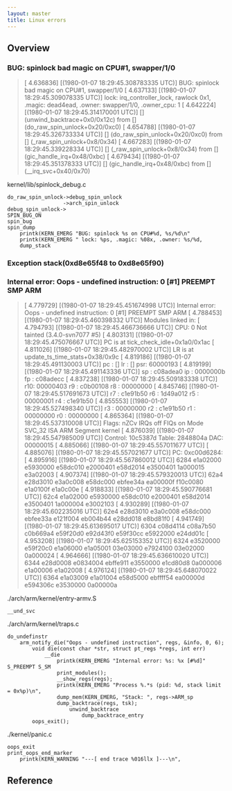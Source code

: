 ```yaml
---
layout: master
title: Linux errors
---
```


## Overview


### BUG: spinlock bad magic on CPU#1, swapper/1/0

> [    4.636836] [(1980-01-07 18:29:45.308783335 UTC)] BUG: spinlock bad magic on CPU#1, swapper/1/0
> [    4.637133] [(1980-01-07 18:29:45.309078335 UTC)]  lock: irq_controller_lock, rawlock 0x1, .magic: dead4ead, .owner: swapper/1/0, .owner_cpu: 1
> [    4.642224] [(1980-01-07 18:29:45.314170001 UTC)] [<c001523c>] (unwind_backtrace+0x0/0x12c) from [<c027fda0>] (do_raw_spin_unlock+0x20/0xc0)
> [    4.654788] [(1980-01-07 18:29:45.326733334 UTC)] [<c027fda0>] (do_raw_spin_unlock+0x20/0xc0) from [<c05e9478>] (_raw_spin_unlock+0x8/0x34)
> [    4.667283] [(1980-01-07 18:29:45.339228334 UTC)] [<c05e9478>] (_raw_spin_unlock+0x8/0x34) from [<c00084bc>] (gic_handle_irq+0x48/0xbc)
> [    4.679434] [(1980-01-07 18:29:45.351378333 UTC)] [<c00084bc>] (gic_handle_irq+0x48/0xbc) from [<c05e9a80>] (__irq_svc+0x40/0x70)


kernel/lib/spinlock_debug.c


	do_raw_spin_unlock->debug_spin_unlock
					  ->arch_spin_unlock
	debug_spin_unlock->
	SPIN_BUG_ON
	spin_bug
	spin_dump
		printk(KERN_EMERG "BUG: spinlock %s on CPU#%d, %s/%d\n"
		printk(KERN_EMERG " lock: %ps, .magic: %08x, .owner: %s/%d,
		dump_stack




### Exception stack(0xd8e65f48 to 0xd8e65f90)



###  Internal error: Oops - undefined instruction: 0 [#1] PREEMPT SMP ARM

> [    4.779729] [(1980-01-07 18:29:45.451674998 UTC)] Internal error: Oops - undefined instruction: 0 [#1] PREEMPT SMP ARM
> [    4.788453] [(1980-01-07 18:29:45.460398332 UTC)] Modules linked in:
> [    4.794793] [(1980-01-07 18:29:45.466736666 UTC)] CPU: 0    Not tainted  (3.4.0-svn7077 #5)
> [    4.803131] [(1980-01-07 18:29:45.475076667 UTC)] PC is at tick_check_idle+0x1a0/0x1ac
> [    4.811026] [(1980-01-07 18:29:45.482970002 UTC)] LR is at update_ts_time_stats+0x38/0x9c
> [    4.819186] [(1980-01-07 18:29:45.491130003 UTC)] pc : [<c00d6304>]    lr : [<c00d6100>]    psr: 60000193
> [    4.819199] [(1980-01-07 18:29:45.491143336 UTC)] sp : c08adea0  ip : 0000000b  fp : c08adecc
> [    4.837238] [(1980-01-07 18:29:45.509183338 UTC)] r10: 00000403  r9 : c0b00108  r8 : 00000000
> [    4.845746] [(1980-01-07 18:29:45.517691673 UTC)] r7 : c1e91b50  r6 : 1d49a012  r5 : 00000001  r4 : c1e91b50
> [    4.855553] [(1980-01-07 18:29:45.527498340 UTC)] r3 : 00000000  r2 : c1e91b50  r1 : 00000000  r0 : 00000000
> [    4.865364] [(1980-01-07 18:29:45.537310008 UTC)] Flags: nZCv  IRQs off  FIQs on  Mode SVC_32  ISA ARM  Segment kernel
> [    4.876039] [(1980-01-07 18:29:45.547985009 UTC)] Control: 10c5387d  Table: 2848804a  DAC: 00000015
> [    4.885066] [(1980-01-07 18:29:45.557011677 UTC)] 
> [    4.885076] [(1980-01-07 18:29:45.557021677 UTC)] PC: 0xc00d6284:
> [    4.895916] [(1980-01-07 18:29:45.567860012 UTC)] 6284  e1a02000 e5930000 e58dc010 e2000401 e58d2014 e3500401 1a000015 e3a02003
> [    4.907374] [(1980-01-07 18:29:45.579320013 UTC)] 62a4  e28d3010 e3a0c008 e58dc000 ebfee34a ea00000f f10c0080 e1a0100f e1a0c00e
> [    4.918833] [(1980-01-07 18:29:45.590776681 UTC)] 62c4  e1a02000 e5930000 e58dc010 e2000401 e58d2014 e3500401 1a000004 e3002103
> [    4.930289] [(1980-01-07 18:29:45.602235016 UTC)] 62e4  e28d3010 e3a0c008 e58dc000 ebfee33a e121f004 eb004b44 e28dd018 e8bd81f0
> [    4.941749] [(1980-01-07 18:29:45.613695017 UTC)] 6304  c08d4114 c08a7b50 c0b669a4 e59f20d0 e92d43f0 e59f30cc e5922000 e24dd01c
> [    4.953208] [(1980-01-07 18:29:45.625153352 UTC)] 6324  e3520000 e59f20c0 e1a06000 e1a05001 03e03000 e7924100 03e02000 0a000024
> [    4.964666] [(1980-01-07 18:29:45.636610020 UTC)] 6344  e28d0008 e0834004 ebffe911 e3550000 e1cd80d8 0a000006 e1a00006 e1a02008
> [    4.976124] [(1980-01-07 18:29:45.648070022 UTC)] 6364  e1a03009 e1a01004 e58d5000 ebffff54 ea00000d e594306c e3530000 0a00000a

./arch/arm/kernel/entry-armv.S

	__und_svc

./arch/arm/kernel/traps.c

	do_undefinstr
		arm_notify_die("Oops - undefined instruction", regs, &info, 0, 6);
			void die(const char *str, struct pt_regs *regs, int err)
				__die
					printk(KERN_EMERG "Internal error: %s: %x [#%d]" S_PREEMPT S_SM
					print_modules();
					__show_regs(regs);
					printk(KERN_EMERG "Process %.*s (pid: %d, stack limit = 0x%p)\n",
					dump_mem(KERN_EMERG, "Stack: ", regs->ARM_sp
					dump_backtrace(regs, tsk);
						unwind_backtrace
							dump_backtrace_entry
			oops_exit();


./kernel/panic.c

	oops_exit
	print_oops_end_marker
		printk(KERN_WARNING "---[ end trace %016llx ]---\n",

## Reference

